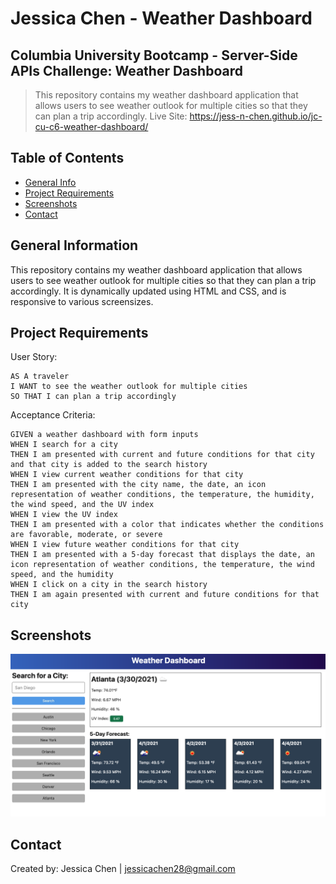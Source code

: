 # Jessica Chen - Weather Dashboard

## Columbia University Bootcamp - Server-Side APIs Challenge: Weather Dashboard

> This repository contains my weather dashboard application that allows users to see weather outlook for multiple cities so that they can plan a trip accordingly.
> Live Site: https://jess-n-chen.github.io/jc-cu-c6-weather-dashboard/

## Table of Contents

- [General Info](#general-information)
- [Project Requirements](#project-requirements)
- [Screenshots](#screenshots)
- [Contact](#contact)

## General Information

This repository contains my weather dashboard application that allows users to see weather outlook for multiple cities so that they can plan a trip accordingly. It is dynamically updated using HTML and CSS, and is responsive to various screensizes.

## Project Requirements

User Story:

```
AS A traveler
I WANT to see the weather outlook for multiple cities
SO THAT I can plan a trip accordingly
```

Acceptance Criteria:

```
GIVEN a weather dashboard with form inputs
WHEN I search for a city
THEN I am presented with current and future conditions for that city and that city is added to the search history
WHEN I view current weather conditions for that city
THEN I am presented with the city name, the date, an icon representation of weather conditions, the temperature, the humidity, the wind speed, and the UV index
WHEN I view the UV index
THEN I am presented with a color that indicates whether the conditions are favorable, moderate, or severe
WHEN I view future weather conditions for that city
THEN I am presented with a 5-day forecast that displays the date, an icon representation of weather conditions, the temperature, the wind speed, and the humidity
WHEN I click on a city in the search history
THEN I am again presented with current and future conditions for that city
```

## Screenshots

![Weather Dashboard Mockup](./assets/images/06-server-side-apis-homework-demo.png)

## Contact

Created by: Jessica Chen | jessicachen28@gmail.com
